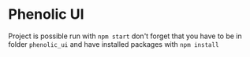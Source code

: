 # Phenolic UI

Project is possible run with `npm start` don't forget that you have to be in folder `phenolic_ui` and have installed packages with `npm install`
